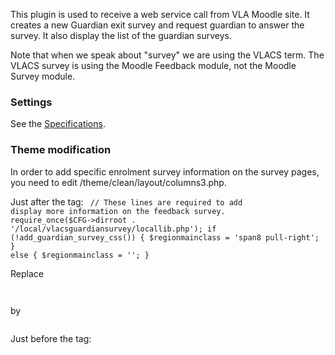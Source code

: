 This plugin is used to receive a web service call from VLA Moodle site.
It creates a new Guardian exit survey and request guardian to answer the survey.
It also display the list of the guardian surveys.

Note that when we speak about "survey" we are using the VLACS term.
The VLACS survey is using the Moodle Feedback module, not the Moodle Survey module.

### Settings
See the [Specifications](https://github.com/Bepaw/moodle-local_vlacsguardiansurvey/wiki/Specifications).


### Theme modification
In order to add specific enrolment survey information on the survey pages,
you need to edit /theme/clean/layout/columns3.php.

Just after the <HEAD> tag:
<code>
// These lines are required to add display more information on the feedback survey.
require_once($CFG->dirroot . '/local/vlacsguardiansurvey/locallib.php');
if (!add_guardian_survey_css()) {
    $regionmainclass = 'span8 pull-right';
} else {
    $regionmainclass = '';
}
</code>

Replace
<code>
<section id="region-main" class="span8 pull-right">
</code>
by
<code>
<section id="region-main" class="<?php echo $regionmainclass; ?>">
</code>

Just before the </BODY> tag:
<code>
<?php add_guardian_survey_javascript(); ?>
</code>